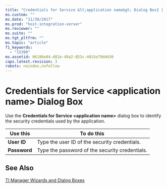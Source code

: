 ```yaml
---
title: "Credentials for Service &lt;application name&gt; Dialog Box2 | Microsoft Docs"
ms.custom: ""
ms.date: "11/30/2017"
ms.prod: "host-integration-server"
ms.reviewer: ""
ms.suite: ""
ms.tgt_pltfrm: ""
ms.topic: "article"
f1_keywords: 
  - "15390"
ms.assetid: 06186e04-d82e-49a2-853c-4015e79ddd36
caps.latest.revision: 3
robots: noindex,nofollow
---
```

# Credentials for Service &lt;application name&gt; Dialog Box
Use the **Credentials for Service \<application name>** dialog box to identify the security credentials used by the application.  
  
|Use this|To do this|  
|--------------|----------------|  
|**User ID**|Type the user ID of the security credentials.|  
|**Password**|Type the password of the security credentials.|  
  
## See Also  
 [TI Manager Wizards and Dialog Boxes](../core/ti-manager-wizards-and-dialog-boxes1.md)